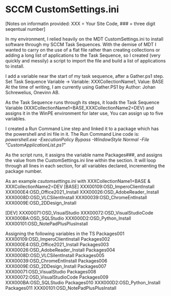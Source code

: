 # SCCM CustomSettings.ini
[Notes on informatin provided: XXX = Your Site Code, ### = three digit seqentual number]

In my environment, I relied heavily on the MDT CustomSettings.ini to install software through my SCCM Task Sequences. With the demise of MDT I wanted to carry on the use of a flat file rather than creating collections or adding a long list of applications to the Task Sequence, so I created (very quickly and messily) a script to import the file and build a list of applications to install. 

I add a variable near the start of my task sequence, after a Gather.ps1 step. Set Task Sequence Variable -> Variable: XXXCollectionName1, Value: BASE
At the time of writing, I am currently using Gather.PS1 by Author: Johan Schrewelius, Onevinn AB.

As the Task Sequence runs through its steps, it loads the Task Sequence Variable (XXXCollectionName1=BASE,XXXCollectionName2=DEV) and assigns it in the WinPE environment for later use, You can assign up to five variables.

I created a Run Command Line step and linked it to a package which has the powershell and ini file in it. The Run Command Line code is: *powershell.exe -ExecutionPolicy Bypass -WindowStyle Normal -File "CustomApplicationList.ps1"*

As the script runs, it assigns the variable name Packages###, and assigns the value from the CustomSettings.ini line within the section. It will loop through all lines in each section, for all variables declared, incrementing the package number.

As an example _csutomsettings.ini_ with XXXCollectionName1=BASE & XXXCollectionName2=DEV
[BASE]
XXX00109:OSD_ImperoClientInstall
XXX000E4:OSD_Office2021_Install
XXX00026:OSD_AdobeReader_Install
XXX0008D:OSD_VLCSilentInstall
XXX00039:OSD_ChromeEntInstall
XXX0009E:OSD_2DDesign_Install

[DEV]
XXX00071:OSD_VisualStudio
XXX00072:OSD_VisualStudioCode
XXX000BA:OSD_SQLStudio
XXX000D2:OSD_Python_Install
XXX00101:OSD_NotePadPlusPlusInstall

Assigning the following variables in the TS
Packages001	XXX00109:OSD_ImperoClientInstall
Packages002	XXX000E4:OSD_Office2021_Install
Packages003	XXX00026:OSD_AdobeReader_Install
Packages004	XXX0008D:OSD_VLCSilentInstall
Packages005	XXX00039:OSD_ChromeEntInstall
Packages006	XXX0009E:OSD_2DDesign_Install
Packages007	XXX00071:OSD_VisualStudio
Packages008	XXX00072:OSD_VisualStudioCode
Packages009	XXX000BA:OSD_SQLStudio
Packages010	XXX000D2:OSD_Python_Install
Packages011	XXX00101:OSD_NotePadPlusPlusInstall
